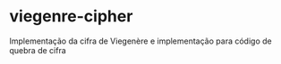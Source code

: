 # viegenre-cipher
Implementação da cifra de Viegenère e implementação para código de quebra de cifra
